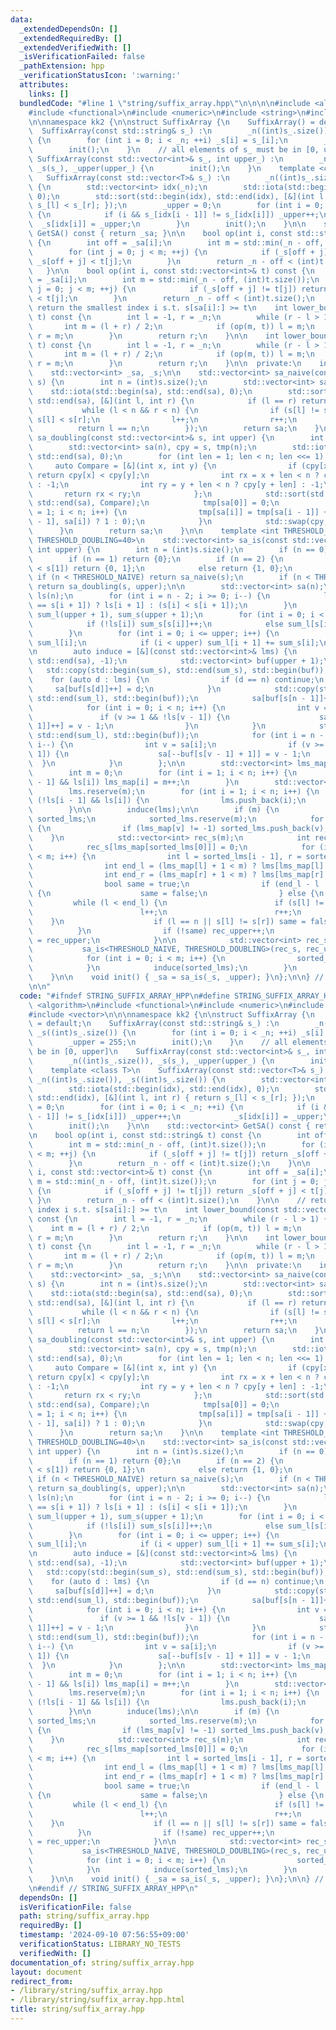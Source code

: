 ```yaml
---
data:
  _extendedDependsOn: []
  _extendedRequiredBy: []
  _extendedVerifiedWith: []
  _isVerificationFailed: false
  _pathExtension: hpp
  _verificationStatusIcon: ':warning:'
  attributes:
    links: []
  bundledCode: "#line 1 \"string/suffix_array.hpp\"\n\n\n\n#include <algorithm>\n\
    #include <functional>\n#include <numeric>\n#include <string>\n#include <vector>\n\
    \n\nnamespace kk2 {\n\nstruct SuffixArray {\n    SuffixArray() = default;\n  \
    \  SuffixArray(const std::string& s_) :\n        _n((int)s_.size()), _s((int)s_.size())\
    \ {\n        for (int i = 0; i < _n; ++i) _s[i] = s_[i];\n        _upper = 255;\n\
    \        init();\n    }\n    // all elements of s_ must be in [0, upper]\n   \
    \ SuffixArray(const std::vector<int>& s_, int upper_) :\n        _n((int)s_.size()),\
    \ _s(s_), _upper(upper_) {\n        init();\n    }\n    template <class T>\n \
    \   SuffixArray(const std::vector<T>& s_) :\n        _n((int)s_.size()), _s((int)s_.size())\
    \ {\n        std::vector<int> idx(_n);\n        std::iota(std::begin(idx), std::end(idx),\
    \ 0);\n        std::sort(std::begin(idx), std::end(idx), [&](int l, int r) { return\
    \ s_[l] < s_[r]; });\n        _upper = 0;\n        for (int i = 0; i < _n; ++i)\
    \ {\n            if (i && s_[idx[i - 1]] != s_[idx[i]]) _upper++;\n          \
    \  _s[idx[i]] = _upper;\n        }\n        init();\n    }\n\n    std::vector<int>\
    \ GetSA() const { return _sa; }\n\n    bool op(int i, const std::string& t) const\
    \ {\n        int off = _sa[i];\n        int m = std::min(_n - off, (int)t.size());\n\
    \        for (int j = 0; j < m; ++j) {\n            if (_s[off + j] != t[j]) return\
    \ _s[off + j] < t[j];\n        }\n        return _n - off < (int)t.size();\n \
    \   }\n\n    bool op(int i, const std::vector<int>& t) const {\n        int off\
    \ = _sa[i];\n        int m = std::min(_n - off, (int)t.size());\n        for (int\
    \ j = 0; j < m; ++j) {\n            if (_s[off + j] != t[j]) return _s[off + j]\
    \ < t[j];\n        }\n        return _n - off < (int)t.size();\n    }\n\n    //\
    \ return the smallest index i s.t. s[sa[i]:] >= t\n    int lower_bound(const std::vector<int>&\
    \ t) const {\n        int l = -1, r = _n;\n        while (r - l > 1) {\n     \
    \       int m = (l + r) / 2;\n            if (op(m, t)) l = m;\n            else\
    \ r = m;\n        }\n        return r;\n    }\n\n    int lower_bound(const std::string&\
    \ t) const {\n        int l = -1, r = _n;\n        while (r - l > 1) {\n     \
    \       int m = (l + r) / 2;\n            if (op(m, t)) l = m;\n            else\
    \ r = m;\n        }\n        return r;\n    }\n\n  private:\n    int _n, _upper;\n\
    \    std::vector<int> _sa, _s;\n\n    std::vector<int> sa_naive(const std::vector<int>&\
    \ s) {\n        int n = (int)s.size();\n        std::vector<int> sa(n);\n    \
    \    std::iota(std::begin(sa), std::end(sa), 0);\n        std::sort(std::begin(sa),\
    \ std::end(sa), [&](int l, int r) {\n            if (l == r) return false;\n \
    \           while (l < n && r < n) {\n                if (s[l] != s[r]) return\
    \ s[l] < s[r];\n                l++;\n                r++;\n            }\n  \
    \          return l == n;\n        });\n        return sa;\n    }\n\n    std::vector<int>\
    \ sa_doubling(const std::vector<int>& s, int upper) {\n        int n = (int)s.size();\n\
    \        std::vector<int> sa(n), cpy = s, tmp(n);\n        std::iota(std::begin(sa),\
    \ std::end(sa), 0);\n        for (int len = 1; len < n; len <<= 1) {\n       \
    \     auto Compare = [&](int x, int y) {\n                if (cpy[x] != cpy[y])\
    \ return cpy[x] < cpy[y];\n                int rx = x + len < n ? cpy[x + len]\
    \ : -1;\n                int ry = y + len < n ? cpy[y + len] : -1;\n         \
    \       return rx < ry;\n            };\n            std::sort(std::begin(sa),\
    \ std::end(sa), Compare);\n            tmp[sa[0]] = 0;\n            for (int i\
    \ = 1; i < n; i++) {\n                tmp[sa[i]] = tmp[sa[i - 1]] + (Compare(sa[i\
    \ - 1], sa[i]) ? 1 : 0);\n            }\n            std::swap(cpy, tmp);\n  \
    \      }\n        return sa;\n    }\n\n    template <int THRESHOLD_NAIVE=10, int\
    \ THRESHOLD_DOUBLING=40>\n    std::vector<int> sa_is(const std::vector<int>& s,\
    \ int upper) {\n        int n = (int)s.size();\n        if (n == 0) return {};\n\
    \        if (n == 1) return {0};\n        if (n == 2) {\n            if (s[0]\
    \ < s[1]) return {0, 1};\n            else return {1, 0};\n        }\n       \
    \ if (n < THRESHOLD_NAIVE) return sa_naive(s);\n        if (n < THRESHOLD_DOUBLING)\
    \ return sa_doubling(s, upper);\n\n        std::vector<int> sa(n);\n        std::vector<bool>\
    \ ls(n);\n        for (int i = n - 2; i >= 0; i--) {\n            ls[i] = (s[i]\
    \ == s[i + 1]) ? ls[i + 1] : (s[i] < s[i + 1]);\n        }\n        std::vector<int>\
    \ sum_l(upper + 1), sum_s(upper + 1);\n        for (int i = 0; i < n; i++) {\n\
    \            if (!ls[i]) sum_s[s[i]]++;\n            else sum_l[s[i] + 1]++;\n\
    \        }\n        for (int i = 0; i <= upper; i++) {\n            sum_s[i] +=\
    \ sum_l[i];\n            if (i < upper) sum_l[i + 1] += sum_s[i];\n        }\n\
    \n        auto induce = [&](const std::vector<int>& lms) {\n            std::fill(std::begin(sa),\
    \ std::end(sa), -1);\n            std::vector<int> buf(upper + 1);\n         \
    \   std::copy(std::begin(sum_s), std::end(sum_s), std::begin(buf));\n        \
    \    for (auto d : lms) {\n                if (d == n) continue;\n           \
    \     sa[buf[s[d]]++] = d;\n            }\n            std::copy(std::begin(sum_l),\
    \ std::end(sum_l), std::begin(buf));\n            sa[buf[s[n - 1]]++] = n - 1;\n\
    \            for (int i = 0; i < n; i++) {\n                int v = sa[i];\n \
    \               if (v >= 1 && !ls[v - 1]) {\n                    sa[buf[s[v -\
    \ 1]]++] = v - 1;\n                }\n            }\n            std::copy(std::begin(sum_l),\
    \ std::end(sum_l), std::begin(buf));\n            for (int i = n - 1; i >= 0;\
    \ i--) {\n                int v = sa[i];\n                if (v >= 1 && ls[v -\
    \ 1]) {\n                    sa[--buf[s[v - 1] + 1]] = v - 1;\n              \
    \  }\n            }\n        };\n\n        std::vector<int> lms_map(n + 1, -1);\n\
    \        int m = 0;\n        for (int i = 1; i < n; i++) {\n            if (!ls[i\
    \ - 1] && ls[i]) lms_map[i] = m++;\n        }\n        std::vector<int> lms;\n\
    \        lms.reserve(m);\n        for (int i = 1; i < n; i++) {\n            if\
    \ (!ls[i - 1] && ls[i]) {\n                lms.push_back(i);\n            }\n\
    \        }\n\n        induce(lms);\n\n        if (m) {\n            std::vector<int>\
    \ sorted_lms;\n            sorted_lms.reserve(m);\n            for (int v : sa)\
    \ {\n                if (lms_map[v] != -1) sorted_lms.push_back(v);\n        \
    \    }\n            std::vector<int> rec_s(m);\n            int rec_upper = 0;\n\
    \            rec_s[lms_map[sorted_lms[0]]] = 0;\n            for (int i = 1; i\
    \ < m; i++) {\n                int l = sorted_lms[i - 1], r = sorted_lms[i];\n\
    \                int end_l = (lms_map[l] + 1 < m) ? lms[lms_map[l] + 1] : n;\n\
    \                int end_r = (lms_map[r] + 1 < m) ? lms[lms_map[r] + 1] : n;\n\
    \                bool same = true;\n                if (end_l - l != end_r - r)\
    \ {\n                    same = false;\n                } else {\n           \
    \         while (l < end_l) {\n                        if (s[l] != s[r]) break;\n\
    \                        l++;\n                        r++;\n                \
    \    }\n                    if (l == n || s[l] != s[r]) same = false;\n      \
    \          }\n                if (!same) rec_upper++;\n                rec_s[lms_map[sorted_lms[i]]]\
    \ = rec_upper;\n            }\n\n            std::vector<int> rec_sa =\n     \
    \           sa_is<THRESHOLD_NAIVE, THRESHOLD_DOUBLING>(rec_s, rec_upper);\n\n\
    \            for (int i = 0; i < m; i++) {\n                sorted_lms[i] = lms[rec_sa[i]];\n\
    \            }\n            induce(sorted_lms);\n        }\n        return sa;\n\
    \    }\n\n    void init() { _sa = sa_is(_s, _upper); }\n};\n\n} // namespace kk2\n\
    \n\n"
  code: "#ifndef STRING_SUFFIX_ARRAY_HPP\n#define STRING_SUFFIX_ARRAY_HPP 1\n\n#include\
    \ <algorithm>\n#include <functional>\n#include <numeric>\n#include <string>\n\
    #include <vector>\n\n\nnamespace kk2 {\n\nstruct SuffixArray {\n    SuffixArray()\
    \ = default;\n    SuffixArray(const std::string& s_) :\n        _n((int)s_.size()),\
    \ _s((int)s_.size()) {\n        for (int i = 0; i < _n; ++i) _s[i] = s_[i];\n\
    \        _upper = 255;\n        init();\n    }\n    // all elements of s_ must\
    \ be in [0, upper]\n    SuffixArray(const std::vector<int>& s_, int upper_) :\n\
    \        _n((int)s_.size()), _s(s_), _upper(upper_) {\n        init();\n    }\n\
    \    template <class T>\n    SuffixArray(const std::vector<T>& s_) :\n       \
    \ _n((int)s_.size()), _s((int)s_.size()) {\n        std::vector<int> idx(_n);\n\
    \        std::iota(std::begin(idx), std::end(idx), 0);\n        std::sort(std::begin(idx),\
    \ std::end(idx), [&](int l, int r) { return s_[l] < s_[r]; });\n        _upper\
    \ = 0;\n        for (int i = 0; i < _n; ++i) {\n            if (i && s_[idx[i\
    \ - 1]] != s_[idx[i]]) _upper++;\n            _s[idx[i]] = _upper;\n        }\n\
    \        init();\n    }\n\n    std::vector<int> GetSA() const { return _sa; }\n\
    \n    bool op(int i, const std::string& t) const {\n        int off = _sa[i];\n\
    \        int m = std::min(_n - off, (int)t.size());\n        for (int j = 0; j\
    \ < m; ++j) {\n            if (_s[off + j] != t[j]) return _s[off + j] < t[j];\n\
    \        }\n        return _n - off < (int)t.size();\n    }\n\n    bool op(int\
    \ i, const std::vector<int>& t) const {\n        int off = _sa[i];\n        int\
    \ m = std::min(_n - off, (int)t.size());\n        for (int j = 0; j < m; ++j)\
    \ {\n            if (_s[off + j] != t[j]) return _s[off + j] < t[j];\n       \
    \ }\n        return _n - off < (int)t.size();\n    }\n\n    // return the smallest\
    \ index i s.t. s[sa[i]:] >= t\n    int lower_bound(const std::vector<int>& t)\
    \ const {\n        int l = -1, r = _n;\n        while (r - l > 1) {\n        \
    \    int m = (l + r) / 2;\n            if (op(m, t)) l = m;\n            else\
    \ r = m;\n        }\n        return r;\n    }\n\n    int lower_bound(const std::string&\
    \ t) const {\n        int l = -1, r = _n;\n        while (r - l > 1) {\n     \
    \       int m = (l + r) / 2;\n            if (op(m, t)) l = m;\n            else\
    \ r = m;\n        }\n        return r;\n    }\n\n  private:\n    int _n, _upper;\n\
    \    std::vector<int> _sa, _s;\n\n    std::vector<int> sa_naive(const std::vector<int>&\
    \ s) {\n        int n = (int)s.size();\n        std::vector<int> sa(n);\n    \
    \    std::iota(std::begin(sa), std::end(sa), 0);\n        std::sort(std::begin(sa),\
    \ std::end(sa), [&](int l, int r) {\n            if (l == r) return false;\n \
    \           while (l < n && r < n) {\n                if (s[l] != s[r]) return\
    \ s[l] < s[r];\n                l++;\n                r++;\n            }\n  \
    \          return l == n;\n        });\n        return sa;\n    }\n\n    std::vector<int>\
    \ sa_doubling(const std::vector<int>& s, int upper) {\n        int n = (int)s.size();\n\
    \        std::vector<int> sa(n), cpy = s, tmp(n);\n        std::iota(std::begin(sa),\
    \ std::end(sa), 0);\n        for (int len = 1; len < n; len <<= 1) {\n       \
    \     auto Compare = [&](int x, int y) {\n                if (cpy[x] != cpy[y])\
    \ return cpy[x] < cpy[y];\n                int rx = x + len < n ? cpy[x + len]\
    \ : -1;\n                int ry = y + len < n ? cpy[y + len] : -1;\n         \
    \       return rx < ry;\n            };\n            std::sort(std::begin(sa),\
    \ std::end(sa), Compare);\n            tmp[sa[0]] = 0;\n            for (int i\
    \ = 1; i < n; i++) {\n                tmp[sa[i]] = tmp[sa[i - 1]] + (Compare(sa[i\
    \ - 1], sa[i]) ? 1 : 0);\n            }\n            std::swap(cpy, tmp);\n  \
    \      }\n        return sa;\n    }\n\n    template <int THRESHOLD_NAIVE=10, int\
    \ THRESHOLD_DOUBLING=40>\n    std::vector<int> sa_is(const std::vector<int>& s,\
    \ int upper) {\n        int n = (int)s.size();\n        if (n == 0) return {};\n\
    \        if (n == 1) return {0};\n        if (n == 2) {\n            if (s[0]\
    \ < s[1]) return {0, 1};\n            else return {1, 0};\n        }\n       \
    \ if (n < THRESHOLD_NAIVE) return sa_naive(s);\n        if (n < THRESHOLD_DOUBLING)\
    \ return sa_doubling(s, upper);\n\n        std::vector<int> sa(n);\n        std::vector<bool>\
    \ ls(n);\n        for (int i = n - 2; i >= 0; i--) {\n            ls[i] = (s[i]\
    \ == s[i + 1]) ? ls[i + 1] : (s[i] < s[i + 1]);\n        }\n        std::vector<int>\
    \ sum_l(upper + 1), sum_s(upper + 1);\n        for (int i = 0; i < n; i++) {\n\
    \            if (!ls[i]) sum_s[s[i]]++;\n            else sum_l[s[i] + 1]++;\n\
    \        }\n        for (int i = 0; i <= upper; i++) {\n            sum_s[i] +=\
    \ sum_l[i];\n            if (i < upper) sum_l[i + 1] += sum_s[i];\n        }\n\
    \n        auto induce = [&](const std::vector<int>& lms) {\n            std::fill(std::begin(sa),\
    \ std::end(sa), -1);\n            std::vector<int> buf(upper + 1);\n         \
    \   std::copy(std::begin(sum_s), std::end(sum_s), std::begin(buf));\n        \
    \    for (auto d : lms) {\n                if (d == n) continue;\n           \
    \     sa[buf[s[d]]++] = d;\n            }\n            std::copy(std::begin(sum_l),\
    \ std::end(sum_l), std::begin(buf));\n            sa[buf[s[n - 1]]++] = n - 1;\n\
    \            for (int i = 0; i < n; i++) {\n                int v = sa[i];\n \
    \               if (v >= 1 && !ls[v - 1]) {\n                    sa[buf[s[v -\
    \ 1]]++] = v - 1;\n                }\n            }\n            std::copy(std::begin(sum_l),\
    \ std::end(sum_l), std::begin(buf));\n            for (int i = n - 1; i >= 0;\
    \ i--) {\n                int v = sa[i];\n                if (v >= 1 && ls[v -\
    \ 1]) {\n                    sa[--buf[s[v - 1] + 1]] = v - 1;\n              \
    \  }\n            }\n        };\n\n        std::vector<int> lms_map(n + 1, -1);\n\
    \        int m = 0;\n        for (int i = 1; i < n; i++) {\n            if (!ls[i\
    \ - 1] && ls[i]) lms_map[i] = m++;\n        }\n        std::vector<int> lms;\n\
    \        lms.reserve(m);\n        for (int i = 1; i < n; i++) {\n            if\
    \ (!ls[i - 1] && ls[i]) {\n                lms.push_back(i);\n            }\n\
    \        }\n\n        induce(lms);\n\n        if (m) {\n            std::vector<int>\
    \ sorted_lms;\n            sorted_lms.reserve(m);\n            for (int v : sa)\
    \ {\n                if (lms_map[v] != -1) sorted_lms.push_back(v);\n        \
    \    }\n            std::vector<int> rec_s(m);\n            int rec_upper = 0;\n\
    \            rec_s[lms_map[sorted_lms[0]]] = 0;\n            for (int i = 1; i\
    \ < m; i++) {\n                int l = sorted_lms[i - 1], r = sorted_lms[i];\n\
    \                int end_l = (lms_map[l] + 1 < m) ? lms[lms_map[l] + 1] : n;\n\
    \                int end_r = (lms_map[r] + 1 < m) ? lms[lms_map[r] + 1] : n;\n\
    \                bool same = true;\n                if (end_l - l != end_r - r)\
    \ {\n                    same = false;\n                } else {\n           \
    \         while (l < end_l) {\n                        if (s[l] != s[r]) break;\n\
    \                        l++;\n                        r++;\n                \
    \    }\n                    if (l == n || s[l] != s[r]) same = false;\n      \
    \          }\n                if (!same) rec_upper++;\n                rec_s[lms_map[sorted_lms[i]]]\
    \ = rec_upper;\n            }\n\n            std::vector<int> rec_sa =\n     \
    \           sa_is<THRESHOLD_NAIVE, THRESHOLD_DOUBLING>(rec_s, rec_upper);\n\n\
    \            for (int i = 0; i < m; i++) {\n                sorted_lms[i] = lms[rec_sa[i]];\n\
    \            }\n            induce(sorted_lms);\n        }\n        return sa;\n\
    \    }\n\n    void init() { _sa = sa_is(_s, _upper); }\n};\n\n} // namespace kk2\n\
    \n#endif // STRING_SUFFIX_ARRAY_HPP\n"
  dependsOn: []
  isVerificationFile: false
  path: string/suffix_array.hpp
  requiredBy: []
  timestamp: '2024-09-10 07:56:55+09:00'
  verificationStatus: LIBRARY_NO_TESTS
  verifiedWith: []
documentation_of: string/suffix_array.hpp
layout: document
redirect_from:
- /library/string/suffix_array.hpp
- /library/string/suffix_array.hpp.html
title: string/suffix_array.hpp
---
```

